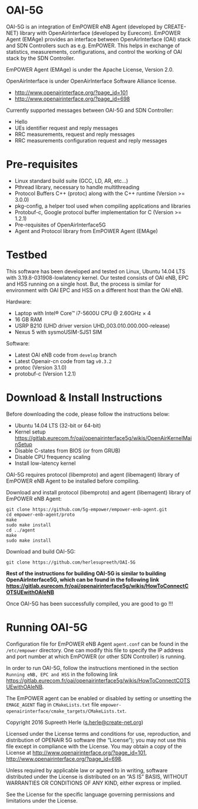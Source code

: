 OAI-5G
========================

OAI-5G is an integration of EmPOWER eNB Agent (developed by CREATE-NET) library with OpenAirInterface (developed by Eurecom). EmPOWER Agent (EMAge) provides an interface between OpenAirInterface (OAI) stack and SDN Controllers such as e.g. EmPOWER. This helps in exchange of statistics, measurements, configurations, and control the working of OAI stack by the SDN Controller.

EmPOWER Agent (EMAge) is under the Apache License, Version 2.0.

OpenAirInterface is under OpenAirInterface Software Alliance license.
 * http://www.openairinterface.org/?page_id=101
 * http://www.openairinterface.org/?page_id=698

Currently supported messages between OAI-5G and SDN Controller:
 * Hello
 * UEs identifier request and reply messages
 * RRC measurements, request and reply messages
 * RRC measurements configuration request and reply messages

Pre-requisites
==============

 * Linux standard build suite (GCC, LD, AR, etc...)
 * Pthread library, necessary to handle multithreading
 * Protocol Buffers C++ (protoc) along with the C++ runtime (Version >= 3.0.0)
 * pkg-config, a helper tool used when compiling applications and libraries
 * Protobuf-c, Google protocol buffer implementation for C (Version >= 1.2.1)
 * Pre-requisites of OpenAirInterface5G
 * Agent and Protocol library from EmPOWER Agent (EMAge)

Testbed
=======

This software has been developed and tested on Linux, Ubuntu 14.04 LTS with 3.19.8-031908-lowlatency kernel. Our tested consists of OAI eNB, EPC and HSS running on a single host. But, the process is similar for environment with OAI EPC and HSS on a different host than the OAI eNB.

Hardware:
 * Laptop with Intel® Core™ i7-5600U CPU @ 2.60GHz × 4
 * 16 GB RAM
 * USRP B210 (UHD driver version UHD_003.010.000.000-release)
 * Nexus 5 with sysmoUSIM-SJS1 SIM

Software:
 * Latest OAI eNB code from `develop` branch
 * Latest Openair-cn code from tag `v0.3.2`
 * protoc (Version 3.1.0)
 * protobuf-c (Version 1.2.1)

Download & Install Instructions
===============================

Before downloading the code, please follow the instructions below:
 * Ubuntu 14.04 LTS (32-bit or 64-bit)
 * Kernel setup https://gitlab.eurecom.fr/oai/openairinterface5g/wikis/OpenAirKernelMainSetup
 * Disable C-states from BIOS (or from GRUB)
 * Disable CPU frequency scaling
 * Install low-latency kernel

OAI-5G requires protocol (libemproto) and agent (libemagent) library of EmPOWER eNB Agent to be installed before compiling.

Download and install protocol (libemproto) and agent (libemagent) library of EmPOWER eNB Agent:
```
git clone https://github.com/5g-empower/empower-enb-agent.git
cd empower-enb-agent/proto
make
sudo make install
cd ../agent
make
sudo make install
```

Download and build OAI-5G:
```
git clone https://github.com/herlesupreeth/OAI-5G
```
**Rest of the instructions for building OAI-5G is similar to building OpenAirInterface5G, which can be found in the following link https://gitlab.eurecom.fr/oai/openairinterface5g/wikis/HowToConnectCOTSUEwithOAIeNB**

Once OAI-5G has been successfully compiled, you are good to go !!!

Running OAI-5G
==============

Configuration file for EmPOWER eNB Agent `agent.conf` can be found in the `/etc/empower` directory. One can modify this file to specify the IP address and port number at which EmPOWER (or other SDN Controller) is running.

In order to run OAI-5G, follow the instructions mentioned in the section `Running eNB, EPC and HSS` in the following link https://gitlab.eurecom.fr/oai/openairinterface5g/wikis/HowToConnectCOTSUEwithOAIeNB.

The EmPOWER agent can be enabled or disabled by setting or unsetting the `EMAGE_AGENT` flag in `CMakeLists.txt` file `empower-openairinterface/cmake_targets/CMakeLists.txt`.



Copyright 2016 Supreeth Herle (s.herle@create-net.org)

Licensed under the License terms and conditions for use, reproduction, and distribution of OPENAIR 5G software (the “License”); you may not use this file except in compliance with the License. You may obtain a copy of the License at http://www.openairinterface.org/?page_id=101, http://www.openairinterface.org/?page_id=698.

Unless required by applicable law or agreed to in writing, software distributed under the License is distributed on an “AS IS” BASIS, WITHOUT WARRANTIES OR CONDITIONS OF ANY KIND, either express or implied.

See the License for the specific language governing permissions and limitations under the License.
